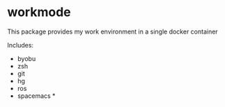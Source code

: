 # workmode

This package provides my work environment in a single docker container

Includes:
* byobu
* zsh
* git
* hg
* ros
* spacemacs
    *
